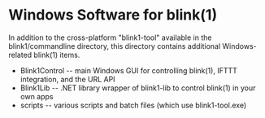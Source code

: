 Windows Software for blink(1) 
==============================


In addition to the cross-platform "blink1-tool" available in the blink1/commandline directory, 
this directory contains additional Windows-related blink(1) items.


- Blink1Control -- main Windows GUI for controlling blink(1), IFTTT integration, and the URL API
- Blink1Lib -- .NET library wrapper of blink1-lib to control blink(1) in your own apps
- scripts -- various scripts and batch files (which use blink1-tool.exe)



